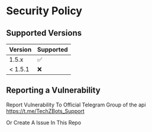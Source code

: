 # Security Policy

## Supported Versions

| Version | Supported          |
| ------- | ------------------ |
| 1.5.x   | :white_check_mark: |
| < 1.5.1   | :x:                |

## Reporting a Vulnerability

Report Vulnerability To Official Telegram Group of the api https://t.me/TechZBots_Support

Or Create A Issue In This Repo
